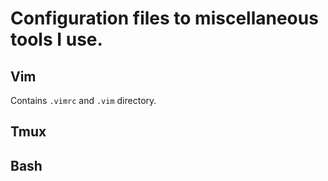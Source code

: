 # Configuration files to miscellaneous tools I use.

## Vim
Contains `.vimrc` and `.vim` directory.

## Tmux

## Bash
